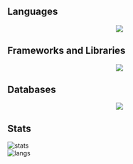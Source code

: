 <!-- # About Me

 I am a student of Computer Engineering and software developer. Most of the stuff I make is built around full-stack web technologies. I am also deeply interested in Data Analytics and Machine Learning. Thank you for visiting my profile!

 # Key Projects
 - [Process Scheduling Simulator](https://github.com/4rnv/process-scheduling-sim): Python implementation of various process scheduling algorithms in operating systems.
 - [Wikipedia PDF Generator](https://github.com/4rnv/wikiPDF): Generate beautifully formatted PDFs of Wikipedia articles with a single click.
 - [SOS Terminal](https://github.com/4rnv/SOS-Terminal): A terminalesque startpage with a whole bunch of features and cool themes.
 - [QuotesAPI](https://github.com/4rnv/QuotesAPI): NodeAPI for fetching quotes.
 - [Kawaiify-Youtube](https://github.com/4rnv/Kawaiify-Youtube): Browser extension that adds anime characters to youtube thumbnails.
-->

## Languages
  <p align="center">
  <img src="https://go-skill-icons.vercel.app/api/icons?i=python,js,go,c,html,css&perline=8&titles=true"
  </p>
 
## Frameworks and Libraries
  <p align="center">
  <img src="https://go-skill-icons.vercel.app/api/icons?i=nodejs,express,flask,react,scss,pytorch,tensorflow,opencv,scikitlearn,streamlit&titles=true">
  </p>
  
## Databases
  <p align="center">
  <img src="https://go-skill-icons.vercel.app/api/icons?i=mongodb,mysql,postgres,mongoose&perline=8&titles=true">
  </p>

## Stats
![stats](https://grs-4rnv.vercel.app/api?username=4rnv&theme=shades-of-purple)<br>
![langs](https://grs-4rnv.vercel.app/api/top-langs?username=4rnv&theme=shades-of-purple&langs_count=6&layout=compact)
